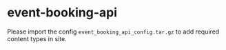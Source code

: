 # event-booking-api
Please import the config `event_booking_api_config.tar.gz` to add required content types in site.
